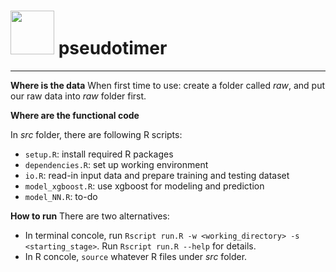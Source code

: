 # <img src=http://i.imgur.com/padql1E.png width=70/> pseudotimer

---

**Where is the data**
When first time to use: create a folder called *raw*, and put our raw data into *raw* folder first.

**Where are the functional code**

In *src* folder, there are following R scripts:

- `setup.R`: install required R packages
- `dependencies.R`: set up working environment
- `io.R`: read-in input data and prepare training and testing dataset
- `model_xgboost.R`: use xgboost for modeling and prediction
- `model_NN.R`: to-do

**How to run**
There are two alternatives:

- In terminal concole, run `Rscript run.R -w <working_directory> -s <starting_stage>`. Run `Rscript run.R --help` for details.
- In R concole, `source` whatever R files under *src* folder.
